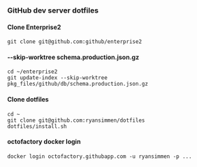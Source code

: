 ### GitHub dev server dotfiles

#### Clone Enterprise2
```shell
git clone git@github.com:github/enterprise2
```

#### --skip-worktree schema.production.json.gz
```shell
cd ~/enterprise2
git update-index --skip-worktree pkg_files/github/db/schema.production.json.gz
```

#### Clone dotfiles
```shell
cd ~
git clone git@github.com:ryansimmen/dotfiles
dotfiles/install.sh
```

#### octofactory docker login
```shell
docker login octofactory.githubapp.com -u ryansimmen -p ...
```
